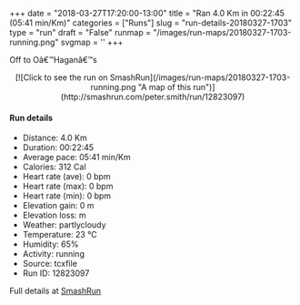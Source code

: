 +++
date = "2018-03-27T17:20:00-13:00"
title = "Ran 4.0 Km in 00:22:45 (05:41 min/Km)"
categories = ["Runs"]
slug = "run-details-20180327-1703"
type = "run"
draft = "False"
runmap = "/images/run-maps/20180327-1703-running.png"
svgmap = '<polyline points="22 100, 22 98, 24 95, 24 93, 25 92, 25 91, 26 88, 29 83, 31 80, 32 78, 32 77, 34 75, 34 74, 37 72, 39 71, 39 70, 40 69, 43 68, 43 66, 45 64, 47 63, 48 63, 48 63, 48 61, 51 61, 51 60, 53 60, 54 58, 54 57, 55 55, 58 54, 58 53, 61 51, 61 50, 63 49, 64 47, 66 45, 67 44, 68 43, 73 41, 73 39, 73 38, 75 37, 77 36, 78 36, 79 34, 80 33, 81 32, 81 30, 80 28, 77 24, 75 23, 75 23, 75 22, 74 20, 73 19, 73 17, 73 16, 72 15, 69 13, 68 13, 68 13, 66 14, 68 13, 68 11, 67 9, 66 9, 61 7, 54 5, 52 4, 50 3, 46 2, 45 2, 43 2, 40 2, 37 1, 34 0, 33 0, 32 1, 31 2, 32 3, 29 3, 25 2, 24 2, 23 4, 19 3, 25 4">'
+++

Off to Oâ€™Haganâ€™s 

<!--more-->

<center>
[![Click to see the run on SmashRun](/images/run-maps/20180327-1703-running.png "A map of this run")](http://smashrun.com/peter.smith/run/12823097)
</center>

#### Run details

* Distance: 4.0 Km
* Duration: 00:22:45
* Average pace: 05:41 min/Km
* Calories: 312 Cal
* Heart rate (ave): 0 bpm
* Heart rate (max): 0 bpm
* Heart rate (min): 0 bpm
* Elevation gain: 0 m
* Elevation loss:  m
* Weather: partlycloudy
* Temperature: 23 &deg;C
* Humidity: 65%
* Activity: running
* Source: tcxfile
* Run ID: 12823097

Full details at [SmashRun](http://smashrun.com/peter.smith/run/12823097)